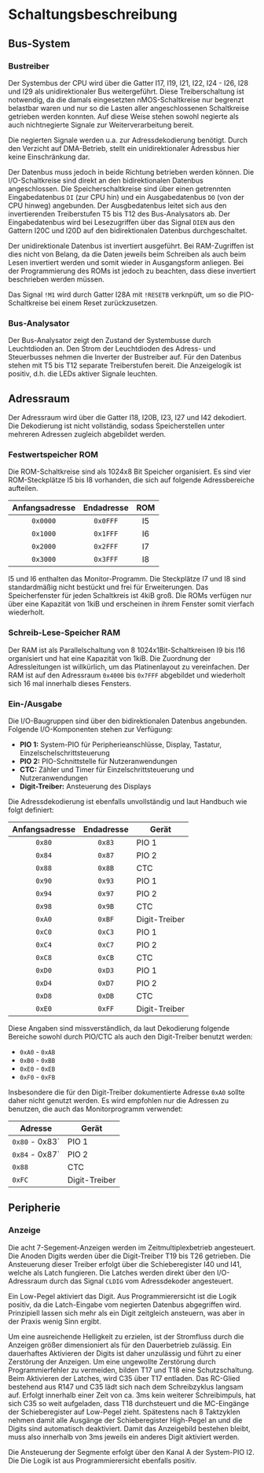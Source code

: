 Schaltungsbeschreibung
======================

Bus-System
----------

### Bustreiber

Der Systembus der CPU wird über die Gatter I17, I19, I21, I22, I24 - I26, I28
und I29 als unidirektionaler Bus weitergeführt. Diese Treiberschaltung ist
notwendig, da die damals eingesetzten nMOS-Schaltkreise nur begrenzt belastbar
waren und nur so die Lasten aller angeschlossenen Schaltkreise getrieben werden
konnten. Auf diese Weise stehen sowohl negierte als auch nichtnegierte Signale
zur Weiterverarbeitung bereit.

Die negierten Signale werden u.a. zur Adressdekodierung benötigt. Durch den
Verzicht auf DMA-Betrieb, stellt ein unidirektionaler Adressbus hier keine
Einschränkung dar.

Der Datenbus muss jedoch in beide Richtung betrieben werden können. Die
I/O-Schaltkreise sind direkt an den bidirektionalen Datenbus angeschlossen. Die
Speicherschaltkreise sind über einen getrennten Eingabedatenbus `DI` (zur CPU
hin) und ein Ausgabedatenbus `DO` (von der CPU hinweg) angebunden. Der
Ausgbedatenbus leitet sich aus den invertierenden Treiberstufen T5 bis T12 des
Bus-Analysators ab. Der Eingabedatenbus wird bei Lesezugriffen über das Signal
`DIEN` aus den Gattern I20C und I20D auf den bidirektionalen Datenbus
durchgeschaltet.

Der unidirektionale Datenbus ist invertiert ausgeführt. Bei RAM-Zugriffen ist
dies nicht von Belang, da die Daten jeweils beim Schreiben als auch beim Lesen
invertiert werden und somit wieder in Ausgangsform anliegen. Bei der
Programmierung des ROMs ist jedoch zu beachten, dass diese invertiert
beschrieben werden müssen.

Das Signal `!M1` wird durch Gatter I28A mit `!RESETB` verknpüft, um so die
PIO-Schaltkreise bei einem Reset zurückzusetzen.

### Bus-Analysator

Der Bus-Analysator zeigt den Zustand der Systembusse durch Leuchtdioden an. Den
Strom der Leuchtdioden des Adress- und Steuerbusses nehmen die Inverter der
Bustreiber auf. Für den Datenbus stehen mit T5 bis T12 separate Treiberstufen
bereit. Die Anzeigelogik ist positiv, d.h. die LEDs aktiver Signale leuchten.


Adressraum
----------

Der Adressraum wird über die Gatter I18, I20B, I23, I27 und I42 dekodiert.
Die Dekodierung ist nicht vollständig, sodass Speicherstellen unter mehreren
Adressen zugleich abgebildet werden.

### Festwertspeicher ROM

Die ROM-Schaltkreise sind als 1024x8 Bit Speicher organisiert. Es sind vier
ROM-Steckplätze I5 bis I8 vorhanden, die sich auf folgende Adressbereiche
aufteilen.

| Anfangsadresse | Endadresse | ROM |
|:--------------:|:----------:|:---:|
| `0x0000`       | `0x0FFF`   | I5  |
| `0x1000`       | `0x1FFF`   | I6  |
| `0x2000`       | `0x2FFF`   | I7  |
| `0x3000`       | `0x3FFF`   | I8  |

I5 und I6 enthalten das Monitor-Programm. Die Steckplätze I7 und I8 sind
standardmäßig nicht bestückt und frei für Erweiterungen. Das Speicherfenster
für jeden Schaltkreis ist 4kiB groß. Die ROMs verfügen nur über eine Kapazität
von 1kiB und erscheinen in ihrem Fenster somit vierfach wiederholt.

### Schreib-Lese-Speicher RAM

Der RAM ist als Parallelschaltung von 8 1024x1Bit-Schaltkreisen I9 bis I16
organisiert und hat eine Kapazität von 1kiB. Die Zuordnung der Adressleitungen
ist willkürlich, um das Platinenlayout zu vereinfachen. Der RAM ist auf den
Adressraum `0x4000` bis `0x7FFF` abgebildet und wiederholt sich 16 mal
innerhalb dieses Fensters.

### Ein-/Ausgabe

Die I/O-Baugruppen sind über den bidirektionalen Datenbus angebunden. Folgende
I/O-Komponenten stehen zur Verfügung:

 * **PIO 1:** System-PIO für Peripherieanschlüsse, Display, Tastatur,
   Einzelschelschrittsteuerung
 * **PIO 2:** PIO-Schnittstelle für Nutzeranwendungen
 * **CTC:** Zähler und Timer für Einzelschrittsteuerung und Nutzeranwendungen
 * **Digit-Treiber:** Ansteuerung des Displays

Die Adressdekodierung ist ebenfalls unvollständig und laut Handbuch wie folgt
definiert:

| Anfangsadresse | Endadresse | Gerät         |
|:--------------:|:----------:| ------------- |
| `0x80`         | `0x83`     | PIO 1         |
| `0x84`         | `0x87`     | PIO 2         |
| `0x88`         | `0x8B`     | CTC           |
| `0x90`         | `0x93`     | PIO 1         |
| `0x94`         | `0x97`     | PIO 2         |
| `0x98`         | `0x9B`     | CTC           |
| `0xA0`         | `0xBF`     | Digit-Treiber |
| `0xC0`         | `0xC3`     | PIO 1         |
| `0xC4`         | `0xC7`     | PIO 2         |
| `0xC8`         | `0xCB`     | CTC           |
| `0xD0`         | `0xD3`     | PIO 1         |
| `0xD4`         | `0xD7`     | PIO 2         |
| `0xD8`         | `0xDB`     | CTC           |
| `0xE0`         | `0xFF`     | Digit-Treiber |

Diese Angaben sind missverständlich, da laut Dekodierung folgende Bereiche
sowohl durch PIO/CTC als auch den Digit-Treiber benutzt werden:

 * `0xA0` - `0xAB`
 * `0xB0` - `0xBB`
 * `0xE0` - `0xEB`
 * `0xF0` - `0xFB`

Insbesondere die für den Digit-Treiber dokumentierte Adresse `0xA0` sollte
daher nicht genutzt werden. Es wird empfohlen nur die Adressen zu benutzen, die
auch das Monitorprogramm verwendet:

| Adresse        | Gerät         |
| -------------- | ------------- |
| `0x80` - 0x83` | PIO 1         |
| `0x84` - 0x87` | PIO 2         |
| `0x88`         | CTC           |
| `0xFC`         | Digit-Treiber |


Peripherie
----------

### Anzeige

Die acht 7-Segement-Anzeigen werden im Zeitmultiplexbetrieb angesteuert. Die
Anoden Digits werden über die Digit-Treiber T19 bis T26 getrieben. Die
Ansteuerung dieser Treiber erfolgt über die Schieberegister I40 und I41, welche
als Latch fungieren. Die Latches werden direkt über den I/O-Adressraum durch
das Signal `CLDIG` vom Adressdekoder angesteuert.

Ein Low-Pegel aktiviert das Digit. Aus Programmierersicht ist die Logik
positiv, da die Latch-Eingabe vom negierten Datenbus abgegriffen wird.
Prinzipiell lassen sich mehr als ein Digit zeitgleich ansteuern, was aber in
der Praxis wenig Sinn ergibt.

Um eine ausreichende Helligkeit zu erzielen, ist der Stromfluss durch die
Anzeigen größer dimensioniert als für den Dauerbetrieb zulässig. Ein
dauerhaftes Aktivieren der Digits ist daher unzulässig und führt zu einer
Zerstörung der Anzeigen. Um eine ungewollte Zerstörung durch Programmierfehler
zu vermeiden, bilden T17 und T18 eine Schutzschaltung. Beim Aktivieren der
Latches, wird C35 über T17 entladen. Das RC-Glied bestehend aus R147 und C35
lädt sich nach dem Schreibzyklus langsam auf. Erfolgt innerhalb einer Zeit von
ca. 3ms kein weiterer Schreibimpuls, hat sich C35 so weit aufgeladen, dass T18
durchsteuert und die MC-Eingänge der Schieberegister auf Low-Pegel zieht.
Spätestens nach 8 Taktzyklen nehmen damit alle Ausgänge der Schieberegister
High-Pegel an und die Digits sind automatisch deaktiviert. Damit das
Anzeigebild bestehen bleibt, muss also innerhalb von 3ms jeweils ein anderes
Digit aktiviert werden.

Die Ansteuerung der Segmente erfolgt über den Kanal A der System-PIO I2. Die
Die Logik ist aus Programmierersicht ebenfalls positiv.
